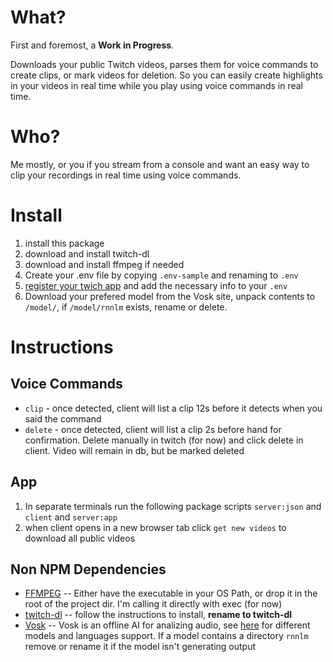 # What?

First and foremost, a **Work in Progress**.

Downloads your public Twitch videos, parses them for voice commands to create clips, or mark videos for deletion. So you can easily create highlights in your videos in real time while you play using voice commands in real time.

# Who?

Me mostly, or you if you stream from a console and want an easy way to clip your recordings in real time using voice commands.

# Install

1. install this package
1. download and install twitch-dl
1. download and install ffmpeg if needed
1. Create your .env file by copying `.env-sample` and renaming to `.env`
1. [register your twich app](https://dev.twitch.tv/console/apps/create) and add the necessary info to your `.env`
1. Download your prefered model from the Vosk site, unpack contents to `/model/`, if `/model/rnnlm` exists, rename or delete.

# Instructions

## Voice Commands

- `clip` - once detected, client will list a clip 12s before it detects when you said the command
- `delete` - once detected, client will list a clip 2s before hand for confirmation. Delete manually in twitch (for now) and click delete in client. Video will remain in db, but be marked deleted

## App

1. In separate terminals run the following package scripts `server:json` and `client` and `server:app`
1. when client opens in a new browser tab click `get new videos` to download all public videos

## Non NPM Dependencies

- [FFMPEG](https://ffmpeg.org/download.html)
  -- Either have the executable in your OS Path, or drop it in the root of the project dir. I'm calling it directly with exec (for now)
- [twitch-dl](https://github.com/ihabunek/twitch-dl) -- follow the instructions to install, **rename to twitch-dl**
- [Vosk]() -- Vosk is an offline AI for analizing audio, see [here](https://alphacephei.com/vosk/models) for different models and languages support. If a model contains a directory `rnnlm` remove or rename it if the model isn't generating output
